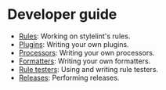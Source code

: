 # Developer guide

-   [Rules](developer-guide/rules.md): Working on stylelint's rules.
-   [Plugins](developer-guide/plugins.md): Writing your own plugins.
-   [Processors](developer-guide/processors.md): Writing your own processors.
-   [Formatters](developer-guide/formatters.md): Writing your own formatters.
-   [Rule testers](developer-guide/rule-testers.md): Using and writing rule testers.
-   [Releases](developer-guide/releases.md): Performing releases.

